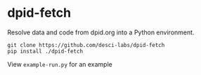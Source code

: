 # dpid-fetch

Resolve data and code from dpid.org into a Python environment.

```
git clone https://github.com/desci-labs/dpid-fetch
pip install ./dpid-fetch
```

View `example-run.py` for an example
